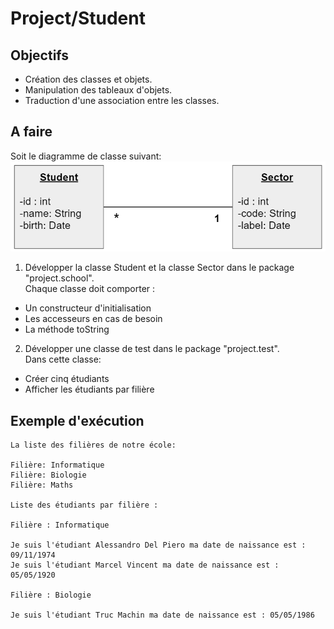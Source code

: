 # Project/Student

## Objectifs
- Création des classes et objets.
- Manipulation des tableaux d'objets.
- Traduction d'une association entre les classes.

## A faire

Soit le diagramme de classe suivant:  
![Diagramme](diagram.png)

1. Développer la classe Student et la classe Sector dans le package "project.school".    
Chaque classe doit comporter :
- Un constructeur d'initialisation
- Les accesseurs en cas de besoin
- La méthode toString

2. Développer une classe de test dans le package "project.test".  
Dans cette classe:
- Créer cinq étudiants
- Afficher les étudiants par filière

## Exemple d'exécution
```
La liste des filières de notre école:

Filière: Informatique
Filière: Biologie
Filière: Maths

Liste des étudiants par filière :

Filière : Informatique

Je suis l'étudiant Alessandro Del Piero ma date de naissance est : 09/11/1974
Je suis l'étudiant Marcel Vincent ma date de naissance est : 05/05/1920

Filière : Biologie

Je suis l'étudiant Truc Machin ma date de naissance est : 05/05/1986
```